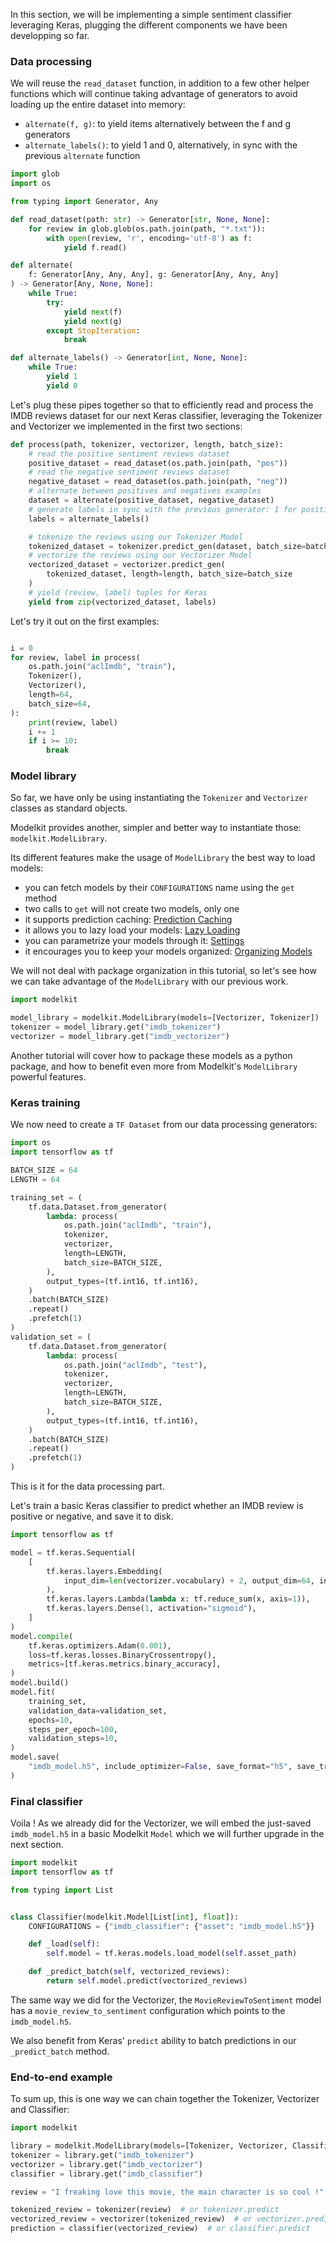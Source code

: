 In this section, we will be implementing a simple sentiment classifier leveraging Keras, plugging the different components we have been developping so far.

### Data processing

We will reuse the `read_dataset` function, in addition to a few other helper functions 
which will continue taking advantage of generators to avoid loading up the entire dataset into memory:

- `alternate(f, g)`: to yield items alternatively between the f and g generators 
- `alternate_labels()`: to yield 1 and 0, alternatively, in sync with the previous `alternate` function


```python
import glob 
import os

from typing import Generator, Any

def read_dataset(path: str) -> Generator[str, None, None]:
    for review in glob.glob(os.path.join(path, "*.txt")):
        with open(review, 'r', encoding='utf-8') as f:
            yield f.read()

def alternate(
    f: Generator[Any, Any, Any], g: Generator[Any, Any, Any]
) -> Generator[Any, None, None]:
    while True:
        try:
            yield next(f)
            yield next(g)
        except StopIteration:
            break

def alternate_labels() -> Generator[int, None, None]:
    while True:
        yield 1
        yield 0

```

Let's plug these pipes together so that to efficiently read and process the IMDB reviews dataset for our next Keras classifier, leveraging the Tokenizer and Vectorizer we implemented in the first two sections:

```python
def process(path, tokenizer, vectorizer, length, batch_size):
    # read the positive sentiment reviews dataset
    positive_dataset = read_dataset(os.path.join(path, "pos"))
    # read the negative sentiment reviews dataset
    negative_dataset = read_dataset(os.path.join(path, "neg"))
    # alternate between positives and negatives examples
    dataset = alternate(positive_dataset, negative_dataset)
    # generate labels in sync with the previous generator: 1 for positive examples, 0 for negative ones
    labels = alternate_labels()

    # tokenize the reviews using our Tokenizer Model
    tokenized_dataset = tokenizer.predict_gen(dataset, batch_size=batch_size)
    # vectorize the reviews using our Vectorizer Model
    vectorized_dataset = vectorizer.predict_gen(
        tokenized_dataset, length=length, batch_size=batch_size
    )
    # yield (review, label) tuples for Keras
    yield from zip(vectorized_dataset, labels)
```

Let's try it out on the first examples:
```python

i = 0
for review, label in process(
    os.path.join("aclImdb", "train"),
    Tokenizer(),
    Vectorizer(),
    length=64,
    batch_size=64,
):
    print(review, label)
    i += 1
    if i >= 10:
        break
```
### Model library

So far, we have only be using instantiating the `Tokenizer` and `Vectorizer` classes as standard objects.

Modelkit provides another, simpler and better way to instantiate those: `modelkit.ModelLibrary`.

Its different features make the usage of `ModelLibrary` the best way to load models:

- you can fetch models by their `CONFIGURATIONS` name using the `get` method
- two calls to `get` will not create two models, only one
- it supports prediction caching: [Prediction Caching](../library/model_library.html#prediction-caching)
- it allows you to lazy load your models: [Lazy Loading](../library/model_library.html#lazy-loading)
- you can parametrize your models through it: [Settings](../library/model_library.html#modellibrary)
- it encourages you to keep your models organized:  [Organizing Models](../library/organizing.html)

We will not deal with package organization in this tutorial, so let's see how we can take advantage of the `ModelLibrary` with our previous work.


```python
import modelkit

model_library = modelkit.ModelLibrary(models=[Vectorizer, Tokenizer])
tokenizer = model_library.get("imdb_tokenizer")
vectorizer = model_library.get("imdb_vectorizer")

```

Another tutorial will cover how to package these models as a python package, and how to benefit even more from Modelkit's `ModelLibrary` powerful features.

### Keras training

We now need to create a `TF Dataset` from our data processing generators:
 
```python
import os
import tensorflow as tf

BATCH_SIZE = 64
LENGTH = 64

training_set = (
    tf.data.Dataset.from_generator(
        lambda: process(
            os.path.join("aclImdb", "train"),
            tokenizer,
            vectorizer,
            length=LENGTH,
            batch_size=BATCH_SIZE,
        ),
        output_types=(tf.int16, tf.int16),
    )
    .batch(BATCH_SIZE)
    .repeat()
    .prefetch(1)
)
validation_set = (
    tf.data.Dataset.from_generator(
        lambda: process(
            os.path.join("aclImdb", "test"),
            tokenizer,
            vectorizer,
            length=LENGTH,
            batch_size=BATCH_SIZE,
        ),
        output_types=(tf.int16, tf.int16),
    )
    .batch(BATCH_SIZE)
    .repeat()
    .prefetch(1)
)


```

This is it for the data processing part. 

Let's train a basic Keras classifier to predict whether an IMDB review is positive or negative, and save it to disk.

```python
import tensorflow as tf

model = tf.keras.Sequential(
    [
        tf.keras.layers.Embedding(
            input_dim=len(vectorizer.vocabulary) + 2, output_dim=64, input_length=LENGTH
        ),
        tf.keras.layers.Lambda(lambda x: tf.reduce_sum(x, axis=1)),
        tf.keras.layers.Dense(1, activation="sigmoid"),
    ]
)
model.compile(
    tf.keras.optimizers.Adam(0.001),
    loss=tf.keras.losses.BinaryCrossentropy(),
    metrics=[tf.keras.metrics.binary_accuracy],
)
model.build()
model.fit(
    training_set,
    validation_data=validation_set,
    epochs=10,
    steps_per_epoch=100,
    validation_steps=10,
)
model.save(
    "imdb_model.h5", include_optimizer=False, save_format="h5", save_traces=False
)
```

### Final classifier 
Voila ! As we already did for the Vectorizer, we will embed the just-saved `imdb_model.h5` in a basic Modelkit `Model` which we will further upgrade in the next section.

```python
import modelkit
import tensorflow as tf

from typing import List


class Classifier(modelkit.Model[List[int], float]):
    CONFIGURATIONS = {"imdb_classifier": {"asset": "imdb_model.h5"}}

    def _load(self):
        self.model = tf.keras.models.load_model(self.asset_path)

    def _predict_batch(self, vectorized_reviews):
        return self.model.predict(vectorized_reviews)
```

The same way we did for the Vectorizer, the `MovieReviewToSentiment` model has a `movie_review_to_sentiment` configuration which points to the `imdb_model.h5`.

We also benefit from Keras' `predict` ability to batch predictions in our `_predict_batch` method.


### End-to-end example

To sum up, this is one way we can chain together the Tokenizer, Vectorizer and Classifier:


```python
import modelkit

library = modelkit.ModelLibrary(models=[Tokenizer, Vectorizer, Classifier])
tokenizer = library.get("imdb_tokenizer")
vectorizer = library.get("imdb_vectorizer")
classifier = library.get("imdb_classifier")

review = "I freaking love this movie, the main character is so cool !"

tokenized_review = tokenizer(review)  # or tokenizer.predict
vectorized_review = vectorizer(tokenized_review)  # or vectorizer.predict
prediction = classifier(vectorized_review)  # or classifier.predict
```


